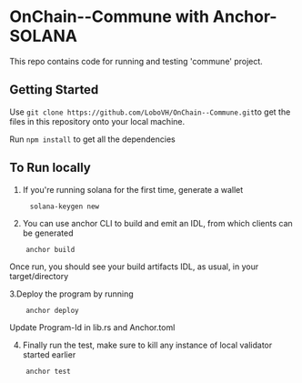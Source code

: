 # OnChain--Commune with Anchor-SOLANA
This repo contains code for running and testing 'commune' project.

## Getting Started
Use `git clone https://github.com/LoboVH/OnChain--Commune.git`to get the files in this repository onto your local machine.

Run `npm install` to get all the dependencies

## To Run locally
1. If you're running solana for the first time, generate a wallet
 ```solana
      solana-keygen new
  ```

2. You can use anchor CLI to build and emit an IDL, from which clients can be generated
  ```anchor
      anchor build
   ```

Once run, you should see your build artifacts IDL, as usual, in your target/directory

3.Deploy the program by running 
  ```anchor 
      anchor deploy
  ```
  
  Update Program-Id in lib.rs and Anchor.toml
  
4. Finally run the test, make sure to kill any instance of local validator started earlier
  ```anchor
      anchor test
  ```
 
 
